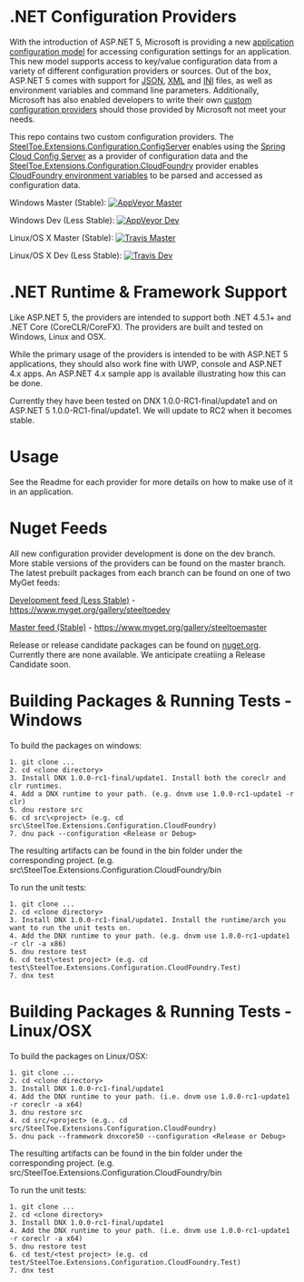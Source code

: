 # .NET Configuration Providers

With the introduction of ASP.NET 5, Microsoft is providing a new [application configuration model](http://docs.asp.net/en/latest/fundamentals/configuration.html) for accessing configuration settings for an application. This new model supports access to key/value configuration data from a variety of different configuration providers or sources. Out of the box, ASP.NET 5 comes with support for [JSON](https://github.com/aspnet/Configuration/tree/dev/src/Microsoft.Extensions.Configuration.Json), [XML](https://github.com/aspnet/Configuration/tree/dev/src/Microsoft.Extensions.Configuration.Xml) and [INI](https://github.com/aspnet/Configuration/tree/dev/src/Microsoft.Extensions.Configuration.Ini) files, as well as environment variables and command line parameters.  Additionally, Microsoft has also enabled developers to write their own [custom configuration providers](http://docs.asp.net/en/latest/fundamentals/configuration.html#custom-config-providers) should those provided by Microsoft not meet your needs.  

This repo contains two custom configuration providers.  The [SteelToe.Extensions.Configuration.ConfigServer](https://github.com/SteelToeOSS/Configuration/tree/master/src/SteelToe.Extensions.Configuration.ConfigServer) enables using the [Spring Cloud Config Server](http://projects.spring.io/spring-cloud/) as a provider of configuration data and the [SteelToe.Extensions.Configuration.CloudFoundry](https://github.com/SteelToeOSS/Configuration/tree/master/src/SteelToe.Extensions.Configuration.CloudFoundry) provider enables [CloudFoundry environment variables](docs.cloudfoundry.org) to be parsed and accessed as configuration data.

Windows Master (Stable):  [![AppVeyor Master](https://ci.appveyor.com/api/projects/status/27c2hd0460aac1cs/branch/master?svg=true)](https://ci.appveyor.com/project/steeltoe/Configuration)

Windows Dev (Less Stable):  [![AppVeyor Dev](https://ci.appveyor.com/api/projects/status/27c2hd0460aac1cs/branch/dev?svg=true)](https://ci.appveyor.com/project/steeltoe/Configuration)

Linux/OS X Master (Stable): [![Travis Master](https://travis-ci.org/SteelToeOSS/Configuration.svg?branch=master)](https://travis-ci.org/SteelToeOSS/Configuration)

Linux/OS X Dev (Less Stable): [![Travis Dev](https://travis-ci.org/SteelToeOSS/Configuration.svg?branch=dev)](https://travis-ci.org/SteelToeOSS/Configuration)

# .NET Runtime & Framework Support
Like ASP.NET 5, the providers are intended to support both .NET 4.5.1+ and .NET Core (CoreCLR/CoreFX).  The providers are built and tested on Windows, Linux and OSX.

While the primary usage of the providers is intended to be with ASP.NET 5 applications, they should also work fine with UWP, console and ASP.NET 4.x apps. An ASP.NET 4.x sample app is available illustrating how this can be done.

Currently they have been tested on DNX 1.0.0-RC1-final/update1 and on ASP.NET 5 1.0.0-RC1-final/update1.  We will update to RC2 when it becomes stable.

# Usage
See the Readme for each provider for more details on how to make use of it in an application.

# Nuget Feeds
All new configuration provider development is done on the dev branch. More stable versions of the providers can be found on the master branch. The latest prebuilt packages from each branch can be found on one of two MyGet feeds:

[Development feed (Less Stable)](https://www.myget.org/gallery/steeltoedev) - https://www.myget.org/gallery/steeltoedev

[Master feed (Stable)](https://www.myget.org/gallery/steeltoemaster) - https://www.myget.org/gallery/steeltoemaster

Release or release candidate packages can be found on [nuget.org](https://www.nuget.org/). Currently there are none available.  We anticipate creatiing a Release Candidate soon.

# Building Packages & Running Tests - Windows
To build the packages on windows:

```
1. git clone ...
2. cd <clone directory>
3. Install DNX 1.0.0-rc1-final/update1. Install both the coreclr and clr runtimes. 
4. Add a DNX runtime to your path. (e.g. dnvm use 1.0.0-rc1-update1 -r clr)
5. dnu restore src
6. cd src\<project> (e.g. cd src\SteelToe.Extensions.Configuration.CloudFoundry)
7. dnu pack --configuration <Release or Debug> 
```
The resulting artifacts can be found in the bin folder under the corresponding project. (e.g. src\SteelToe.Extensions.Configuration.CloudFoundry/bin

To run the unit tests:
```
1. git clone ...
2. cd <clone directory>
3. Install DNX 1.0.0-rc1-final/update1. Install the runtime/arch you want to run the unit tests on.
4. Add the DNX runtime to your path. (e.g. dnvm use 1.0.0-rc1-update1 -r clr -a x86)
5. dnu restore test
6. cd test\<test project> (e.g. cd test\SteelToe.Extensions.Configuration.CloudFoundry.Test)
7. dnx test
```
# Building Packages & Running Tests - Linux/OSX
To build the packages on Linux/OSX:

```
1. git clone ...
2. cd <clone directory>
3. Install DNX 1.0.0-rc1-final/update1
4. Add the DNX runtime to your path. (i.e. dnvm use 1.0.0-rc1-update1 -r coreclr -a x64)
3. dnu restore src
4. cd src/<project> (e.g.. cd src/SteelToe.Extensions.Configuration.CloudFoundry)
5. dnu pack --framework dnxcore50 --configuration <Release or Debug> 
```
The resulting artifacts can be found in the bin folder under the corresponding project. (e.g. src/SteelToe.Extensions.Configuration.CloudFoundry/bin

To run the unit tests:
```
1. git clone ...
2. cd <clone directory>
3. Install DNX 1.0.0-rc1-final/update1
4. Add the DNX runtime to your path. (i.e. dnvm use 1.0.0-rc1-update1 -r coreclr -a x64)
5. dnu restore test
6. cd test/<test project> (e.g. cd test/SteelToe.Extensions.Configuration.CloudFoundry.Test)
7. dnx test
```